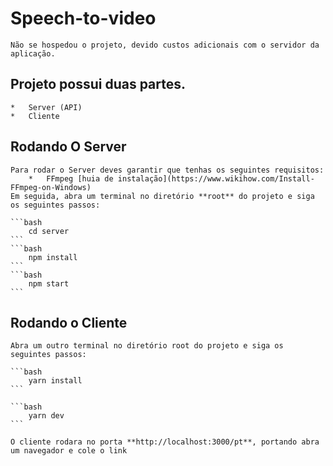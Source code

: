 # Speech-to-video
    
    Não se hospedou o projeto, devido custos adicionais com o servidor da aplicação.
    
## Projeto possui duas partes.

    *   Server (API)
    *   Cliente    

## Rodando O Server

    Para rodar o Server deves garantir que tenhas os seguintes requisitos:
        *   FFmpeg [huia de instalação](https://www.wikihow.com/Install-FFmpeg-on-Windows)
    Em seguida, abra um terminal no diretório **root** do projeto e siga os seguintes passos:

    ```bash
        cd server
    ```
    ```bash
        npm install
    ```
    ```bash
        npm start
    ```
    
## Rodando o Cliente

    Abra um outro terminal no diretório root do projeto e siga os seguintes passos:

    ```bash
        yarn install
    ```

    ```bash
        yarn dev
    ```
    
    O cliente rodara no porta **http://localhost:3000/pt**, portando abra um navegador e cole o link
